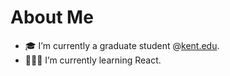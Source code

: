 # About Me
- 🎓 I’m currently a graduate student @[kent.edu](https://www.kent.edu/).
- 👨🏼‍💻 I’m currently learning React.
